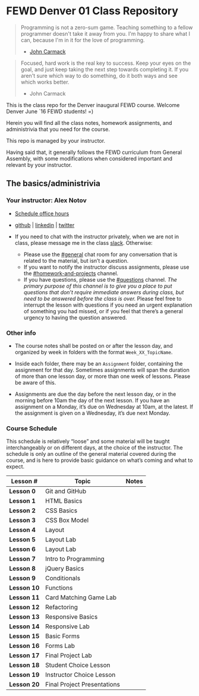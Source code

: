 # FEWD Denver 01 Class Repository

> Programming is not a zero-sum game. Teaching something to a fellow programmer doesn't take it away from you. I'm happy to share what I can, because I'm in it for the love of programming. 
> 
> * [John Carmack](https://en.wikipedia.org/wiki/John_Carmack)

> Focused, hard work is the real key to success. Keep your eyes on the goal, and just keep taking the next step towards completing it. If you aren't sure which way to do something, do it both ways and see which works better. 
> 
> * John Carmack

This is the class repo for the Denver inaugural FEWD course. Welcome Denver June  `16 FEWD students! =)

Herein you will find all the class notes, homework assignments, and administrivia that you need for the course.

This repo is managed by your instructor. 

Having said that, it generally follows the FEWD curriculum from General Assembly, with some modifications when considered important and relevant by your instructor.

## The basics/administrivia

### Your instructor: Alex Notov

* [Schedule office hours](https://calendly.com/zealoushacker/office-hours)

* [github](https://github.com/zealoushacker) | [linkedin](https://www.linkedin.com/in/zealoushacker) | [twitter](https://twitter.com/zealoushacker)

* If you need to chat with the instructor privately, when we are not in class, please message me in the class [slack](https://ga-den-fwd.slack.com). Otherwise: 
    * Please use the [#general](https://ga-den-fwd.slack.com/messages/general/) chat room for any conversation that is related to the material, but isn’t a question. 
    * If you want to notify the instructor discuss assignments, please use the [#homework-and-projects](https://ga-den-fwd.slack.com/messages/homework-and-projects/) channel.
    * If you have questions, please use the [#questions](https://ga-den-fwd.slack.com/messages/questions/) channel. *The primary purpose of this channel is to give you a place to put questions that don’t require immediate answers during class, but need to be answered before the class is over.* Please feel free to interrupt the lesson with questions if you need an urgent explanation of something you had missed, or if you feel that there’s a general urgency to having the question answered.

### Other info

* The course notes shall be posted on or after the lesson day, and organized by week in folders with the format `Week_XX_TopicName`.

* Inside each folder, there may be an `Assignment` folder, containing the assignment for that day. Sometimes assignments will span the duration of more than one lesson day, or more than one week of lessons. Please be aware of this.

* Assignments are due the day before the next lesson day, or in the morning before 10am the day of the next lesson. If you have an assignment on a Monday, it’s due on Wednesday at 10am, at the latest. If the assignment is given on a Wednesday, it’s due next Monday.

### Course Schedule

This schedule is relatively “loose” and some material will be taught interchangeably or on different days, at the choice of the instructor. The schedule is only an outline of the general material covered during the course, and is here to provide basic guidance on what’s coming and what to expect.

|Lesson # | Topic | Notes|
|----|---------|---------------|
| __Lesson 0__| Git and GitHub |  |
| __Lesson 1__| HTML Basics |  |
| __Lesson 2__| CSS Basics |  |
| __Lesson 3__| CSS Box Model |  |
| __Lesson 4__| Layout |  |
| __Lesson 5__| Layout Lab | |
| __Lesson 6__| Layout Lab | |
| __Lesson 7__| Intro to Programming | |
| __Lesson 8__| jQuery Basics | |
| __Lesson 9__| Conditionals | |
| __Lesson 10__| Functions | |
| __Lesson 11__| Card Matching Game Lab | |
| __Lesson 12__| Refactoring | |
| __Lesson 13__| Responsive Basics | |
| __Lesson 14__| Responsive Lab | |
| __Lesson 15__| Basic Forms | |
| __Lesson 16__| Forms Lab | |
| __Lesson 17__| Final Project Lab | |
| __Lesson 18__| Student Choice Lesson | |
| __Lesson 19__| Instructor Choice Lesson | |
| __Lesson 20__| Final Project Presentations | |